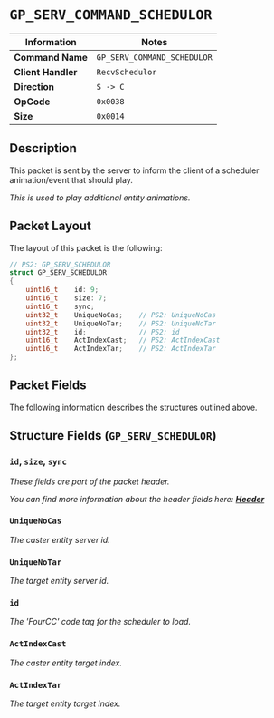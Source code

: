 # `GP_SERV_COMMAND_SCHEDULOR`

| Information               | Notes |
|---                        |---    |
| **Command Name**          | `GP_SERV_COMMAND_SCHEDULOR` |
| **Client Handler**        | `RecvSchedulor` |
| **Direction**             | `S -> C` |
| **OpCode**                | `0x0038` |
| **Size**                  | `0x0014` |

## Description

This packet is sent by the server to inform the client of a scheduler animation/event that should play.

_This is used to play additional entity animations._

## Packet Layout

The layout of this packet is the following:

```cpp
// PS2: GP_SERV_SCHEDULOR
struct GP_SERV_SCHEDULOR
{
    uint16_t    id: 9;
    uint16_t    size: 7;
    uint16_t    sync;
    uint32_t    UniqueNoCas;    // PS2: UniqueNoCas
    uint32_t    UniqueNoTar;    // PS2: UniqueNoTar
    uint32_t    id;             // PS2: id
    uint16_t    ActIndexCast;   // PS2: ActIndexCast
    uint16_t    ActIndexTar;    // PS2: ActIndexTar
};
```

## Packet Fields

The following information describes the structures outlined above.

## Structure Fields (`GP_SERV_SCHEDULOR`)

### `id`, `size`, `sync`

_These fields are part of the packet header._

_You can find more information about the header fields here: [**Header**](/world/server/Header.md)_

### `UniqueNoCas`

_The caster entity server id._

### `UniqueNoTar`

_The target entity server id._

### `id`

_The 'FourCC' code tag for the scheduler to load._

### `ActIndexCast`

_The caster entity target index._

### `ActIndexTar`

_The target entity target index._
